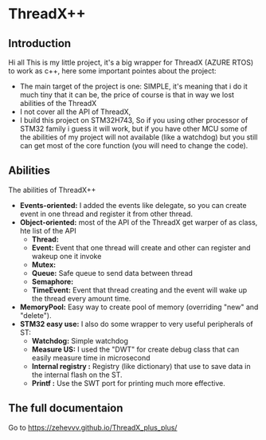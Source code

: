 # ThreadX++
## Introduction

Hi all
This is my little project, it's a big wrapper for ThreadX (AZURE RTOS) to work as c++, here some important pointes about the project:

- The main target of the project is one: SIMPLE, it's meaning that i do it much tiny that it can be, the price of course is that in way we lost abilities of the ThreadX
- I not cover all the API of ThreadX,
- I build this project on STM32H743, So if you using other processor of STM32 family i guess it will work, but if you have other MCU some of the abilities of my project will not available (like a watchdog) but you still can get most of the core function (you will need to change the code).

## Abilities 
The abilities of ThreadX++

- **Events-oriented:** I added the events like delegate, so you can create event in one thread and register it from other thread.
- **Object-oriented:** most of the API of the ThreadX get warper of as class, hte list of the API
    * **Thread:**
    * **Event:** Event that one thread will create and other can register and wakeup one it invoke
    * **Mutex:**
    * **Queue:** Safe queue to send data between thread
    * **Semaphore:**
    * **TimeEvent:** Event that thread creating and the event will wake up the thread every amount time.
- **MemoryPool:** Easy way to create pool of memory (overriding "new" and "delete").
- **STM32 easy use:** I also do some wrapper to very useful peripherals of ST:
    * **Watchdog:** Simple watchdog 
    * **Measure US:** I used the "DWT" for create debug class that can easily measure time in microsecond
    * **Internal registry :** Registry (like dictionary) that use to save data in the internal flash on the ST.
    * **Printf :**  Use the SWT port for printing much more effective.

## The full documentaion
Go to https://zehevvv.github.io/ThreadX_plus_plus/
